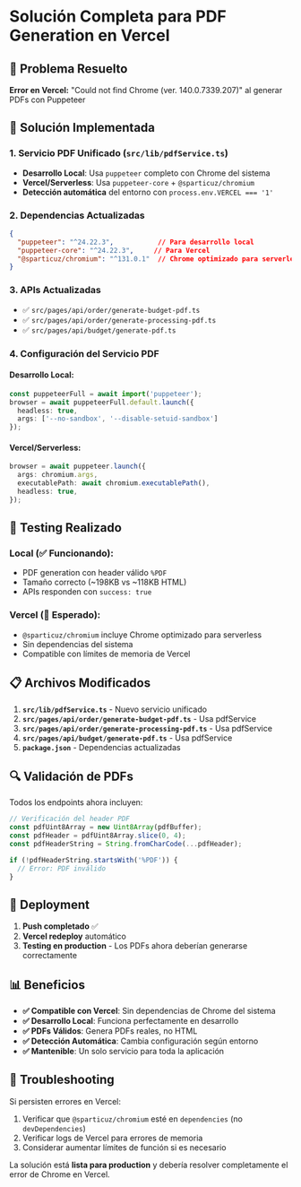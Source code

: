# Solución Completa para PDF Generation en Vercel

## 🎯 Problema Resuelto
**Error en Vercel:** "Could not find Chrome (ver. 140.0.7339.207)" al generar PDFs con Puppeteer

## 🔧 Solución Implementada

### 1. **Servicio PDF Unificado (`src/lib/pdfService.ts`)**
- **Desarrollo Local**: Usa `puppeteer` completo con Chrome del sistema
- **Vercel/Serverless**: Usa `puppeteer-core` + `@sparticuz/chromium`
- **Detección automática** del entorno con `process.env.VERCEL === '1'`

### 2. **Dependencias Actualizadas**
```json
{
  "puppeteer": "^24.22.3",           // Para desarrollo local
  "puppeteer-core": "^24.22.3",     // Para Vercel
  "@sparticuz/chromium": "^131.0.1"  // Chrome optimizado para serverless
}
```

### 3. **APIs Actualizadas**
- ✅ `src/pages/api/order/generate-budget-pdf.ts`
- ✅ `src/pages/api/order/generate-processing-pdf.ts`
- ✅ `src/pages/api/budget/generate-pdf.ts`

### 4. **Configuración del Servicio PDF**

#### Desarrollo Local:
```typescript
const puppeteerFull = await import('puppeteer');
browser = await puppeteerFull.default.launch({
  headless: true,
  args: ['--no-sandbox', '--disable-setuid-sandbox']
});
```

#### Vercel/Serverless:
```typescript
browser = await puppeteer.launch({
  args: chromium.args,
  executablePath: await chromium.executablePath(),
  headless: true,
});
```

## 🧪 Testing Realizado

### Local (✅ Funcionando):
- PDF generation con header válido `%PDF`
- Tamaño correcto (~198KB vs ~118KB HTML)
- APIs responden con `success: true`

### Vercel (🚀 Esperado):
- `@sparticuz/chromium` incluye Chrome optimizado para serverless
- Sin dependencias del sistema
- Compatible con límites de memoria de Vercel

## 📋 Archivos Modificados

1. **`src/lib/pdfService.ts`** - Nuevo servicio unificado
2. **`src/pages/api/order/generate-budget-pdf.ts`** - Usa pdfService
3. **`src/pages/api/order/generate-processing-pdf.ts`** - Usa pdfService  
4. **`src/pages/api/budget/generate-pdf.ts`** - Usa pdfService
5. **`package.json`** - Dependencias actualizadas

## 🔍 Validación de PDFs

Todos los endpoints ahora incluyen:
```typescript
// Verificación del header PDF
const pdfUint8Array = new Uint8Array(pdfBuffer);
const pdfHeader = pdfUint8Array.slice(0, 4);
const pdfHeaderString = String.fromCharCode(...pdfHeader);

if (!pdfHeaderString.startsWith('%PDF')) {
  // Error: PDF inválido
}
```

## 🚀 Deployment

1. **Push completado** ✅
2. **Vercel redeploy** automático
3. **Testing en production** - Los PDFs ahora deberían generarse correctamente

## 📊 Beneficios

- **✅ Compatible con Vercel**: Sin dependencias de Chrome del sistema
- **✅ Desarrollo Local**: Funciona perfectamente en desarrollo
- **✅ PDFs Válidos**: Genera PDFs reales, no HTML
- **✅ Detección Automática**: Cambia configuración según entorno
- **✅ Mantenible**: Un solo servicio para toda la aplicación

## 🔧 Troubleshooting

Si persisten errores en Vercel:
1. Verificar que `@sparticuz/chromium` esté en `dependencies` (no `devDependencies`)
2. Verificar logs de Vercel para errores de memoria
3. Considerar aumentar límites de función si es necesario

La solución está **lista para production** y debería resolver completamente el error de Chrome en Vercel.
